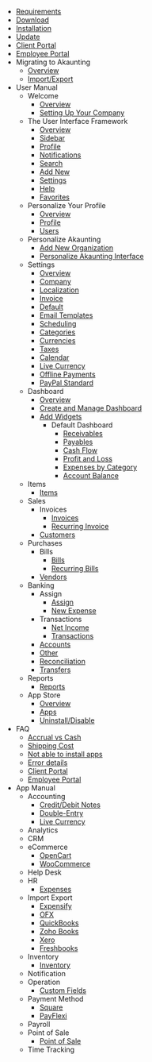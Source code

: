 * [Requirements](requirements)
* [Download](download)
* [Installation](installation)
* [Update](update)
* [Client Portal](client-portal)
* [Employee Portal](employee-portal)
* Migrating to Akaunting
    * [Overview](migrating-to-akaunting/overview)
    * [Import/Export](migrating-to-akaunting/import-export)
* User Manual
	* Welcome
		* [Overview](user-manual/welcome/overview)
		* [Setting Up Your Company](user-manual/welcome/setting-up-your-company)
	* The User Interface Framework
		* [Overview](user-manual/the-user-interface-framework/overview)
		* [Sidebar](user-manual/the-user-interface-framework/sidebar)
		* [Profile](user-manual/the-user-interface-framework/profile)
		* [Notifications](user-manual/the-user-interface-framework/notifications)
		* [Search](user-manual/the-user-interface-framework/search)
		* [Add New](user-manual/the-user-interface-framework/add-new)
		* [Settings](user-manual/the-user-interface-framework/settings)
		* [Help](user-manual/the-user-interface-framework/help)
		* [Favorites](user-manual/the-user-interface-framework/favorites)
	* Personalize Your Profile
		* [Overview](user-manual/personalize-your-profile/overview)
		* [Profile](user-manual/personalize-your-profile/profile)
		* [Users](user-manual/personalize-your-profile/users)
	* Personalize Akaunting
		* [Add New Organization](user-manual/personalize-akaunting/add-new-organization)
		* [Personalize Akaunting Interface](user-manual/personalize-akaunting/personalize-akaunting-interface)
	* Settings
		* [Overview](user-manual/settings/overview)
		* [Company](user-manual/settings/company)
		* [Localization](user-manual/settings/localization)
		* [Invoice](user-manual/settings/invoice)
		* [Default](user-manual/settings/default)
		* [Email Templates](user-manual/settings/email-templates)
		* [Scheduling](user-manual/settings/scheduling)
		* [Categories](user-manual/settings/categories)
		* [Currencies](user-manual/settings/currencies)
		* [Taxes](user-manual/settings/taxes)
		* [Calendar](user-manual/settings/calendar)
		* [Live Currency](user-manual/settings/live-currency)
		* [Offline Payments](user-manual/settings/offline-payments)
		* [PayPal Standard](user-manual/settings/paypal-standard)
	* Dashboard
		* [Overview](user-manual/dashboard/overview)
		* [Create and Manage Dashboard](user-manual/dashboard/create-and-manage-dashboard)
		* [Add Widgets](user-manual/dashboard/add-widgets)
			* Default Dashboard
				* [Receivables](user-manual/dashboard/default-dashboard/receivables)
				* [Payables](user-manual/dashboard/default-dashboard/payables)
				* [Cash Flow](user-manual/dashboard/default-dashboard/cash-flow)
				* [Profit and Loss](user-manual/dashboard/default-dashboard/profit-and-loss)
				* [Expenses by Category](user-manual/dashboard/default-dashboard/expenses-by-category)
				* [Account Balance](user-manual/dashboard/default-dashboard/account-balance)
	* Items
		* [Items](user-manual/items/items)
	* Sales
		* Invoices
			* [Invoices](user-manual/sales/invoices/invoices)
			* [Recurring Invoice](user-manual/sales/invoices/recurring-invoice)
		* [Customers](user-manual/sales/customers)
	* Purchases
		* Bills
			* [Bills](user-manual/purchases/bills/bills)
			* [Recurring Bills](user-manual/purchases/bills/recurring-bills)
		* [Vendors](user-manual/purchases/vendors)
	* Banking
		* Assign
			* [Assign](user-manual/banking/assign/assign)
			* [New Expense](user-manual/banking/assign/new-expense)
		* Transactions
			* [Net Income](user-manual/banking/transactions/net-income)
			* [Transactions](user-manual/banking/transactions/transactions)
		* [Accounts](user-manual/banking/accounts)
		* [Other](user-manual/banking/other)
		* [Reconciliation](user-manual/banking/reconciliation)
		* [Transfers](user-manual/banking/transfers)
	* Reports
		* [Reports](user-manual/reports/reports)
	* App Store
		* [Overview](user-manual/app-store/overview)
		* [Apps](user-manual/app-store/apps)
		* [Uninstall/Disable](user-manual/app-store/uninstall-disable)
* FAQ
    * [Accrual vs Cash](faq/accrual-vs-cash)
    * [Shipping Cost](faq/shipping-cost)
    * [Not able to install apps](faq/not-able-to-install-apps)
    * [Error details](faq/error-details)
    * [Client Portal](faq/client-portal)
    * [Employee Portal](faq/employee-portal)
* App Manual
	* Accounting
		* [Credit/Debit Notes](app-manual/accounting/credit-debit-notes)
		* [Double-Entry](app-manual/accounting/double-entry)
		* [Live Currency](app-manual/accounting/live-currency)
	* Analytics
	* CRM
	* eCommerce
		* [OpenCart](app-manual/ecommerce/opencart)
		* [WooCommerce](app-manual/ecommerce/woocommerce)
	* Help Desk
	* HR
	    * [Expenses](app-manual/hr/expenses)
	* Import Export
		* [Expensify](app-manual/import-export/expensify)
		* [OFX](app-manual/import-export/ofx)
		* [QuickBooks](app-manual/import-export/quickbooks)
		* [Zoho Books](app-manual/import-export/zohobooks)
		* [Xero](app-manual/import-export/xero)
		* [Freshbooks](app-manual/import-export/freshbooks)
	* Inventory
		* [Inventory](app-manual/inventory/inventory)
	* Notification
	* Operation
		* [Custom Fields](app-manual/operation/custom-fields)
	* Payment Method
		* [Square](app-manual/payment-method/square)
		* [PayFlexi](app-manual/payment-method/payflexi)
	* Payroll
	* Point of Sale
		* [Point of Sale](app-manual/point-of-sale/pos)
	* Time Tracking
